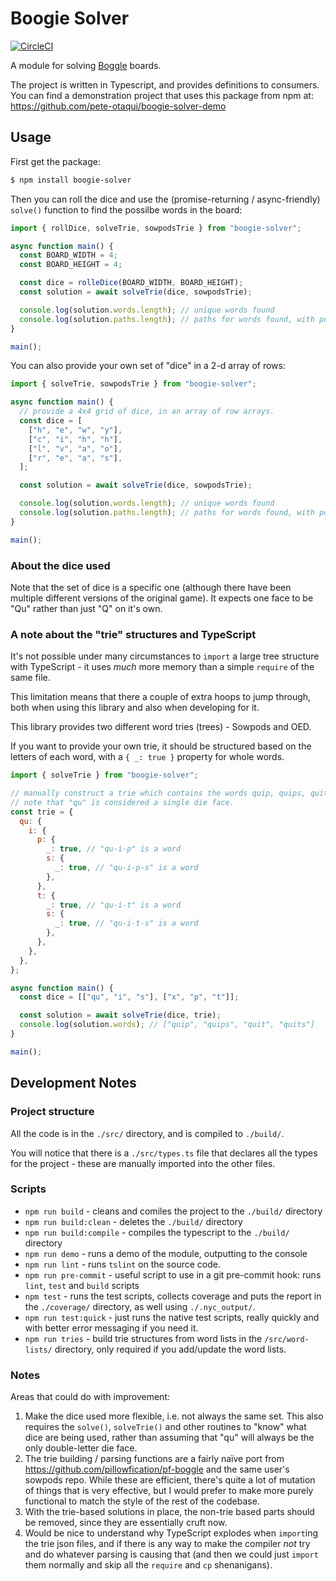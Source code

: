 # Boogie Solver

[![CircleCI](https://circleci.com/gh/pete-otaqui/boogie-solver/tree/master.svg?style=svg)](https://circleci.com/gh/pete-otaqui/boogie-solver/tree/master)

A module for solving [Boggle](https://en.wikipedia.org/wiki/Boggle) boards.

The project is written in Typescript, and provides definitions to consumers. You
can find a demonstration project that uses this package from npm at:
https://github.com/pete-otaqui/boogie-solver-demo

## Usage

First get the package:

```bash
$ npm install boogie-solver
```

Then you can roll the dice and use the (promise-returning / async-friendly)
`solve()` function to find the possilbe words in the board:

```js
import { rollDice, solveTrie, sowpodsTrie } from "boogie-solver";

async function main() {
  const BOARD_WIDTH = 4;
  const BOARD_HEIGHT = 4;

  const dice = rolleDice(BOARD_WIDTH, BOARD_HEIGHT);
  const solution = await solveTrie(dice, sowpodsTrie);

  console.log(solution.words.length); // unique words found
  console.log(solution.paths.length); // paths for words found, with positions
}

main();
```

You can also provide your own set of "dice" in a 2-d array of rows:

```js
import { solveTrie, sowpodsTrie } from "boogie-solver";

async function main() {
  // provide a 4x4 grid of dice, in an array of row arrays.
  const dice = [
    ["h", "e", "w", "y"],
    ["c", "i", "h", "h"],
    ["l", "v", "a", "o"],
    ["r", "e", "a", "s"],
  ];

  const solution = await solveTrie(dice, sowpodsTrie);

  console.log(solution.words.length); // unique words found
  console.log(solution.paths.length); // paths for words found, with positions
}

main();
```

### About the dice used

Note that the set of dice is a specific one (although there have been multiple
different versions of the original game). It expects one face to be "Qu" rather
than just "Q" on it's own.

### A note about the "trie" structures and TypeScript

It's not possible under many circumstances to `import` a large tree structure
with TypeScript - it uses _much_ more memory than a simple `require` of the same
file.

This limitation means that there a couple of extra hoops to jump through, both
when using this library and also when developing for it.

This library provides two different word tries (trees) - Sowpods and OED.

If you want to provide your own trie, it should be structured based on the
letters of each word, with a `{ _: true }` property for whole words.

```js
import { solveTrie } from "boogie-solver";

// manually construct a trie which contains the words quip, quips, quit, quits.
// note that "qu" is considered a single die face.
const trie = {
  qu: {
    i: {
      p: {
        _: true, // "qu-i-p" is a word
        s: {
          _: true, // "qu-i-p-s" is a word
        },
      },
      t: {
        _: true, // "qu-i-t" is a word
        s: {
          _: true, // "qu-i-t-s" is a word
        },
      },
    },
  },
};

async function main() {
  const dice = [["qu", "i", "s"], ["x", "p", "t"]];

  const solution = await solveTrie(dice, trie);
  console.log(solution.words); // ["quip", "quips", "quit", "quits"]
}

main();
```

## Development Notes

### Project structure

All the code is in the `./src/` directory, and is compiled to `./build/`.

You will notice that there is a `./src/types.ts` file that declares all the
types for the project - these are manually imported into the other files.

### Scripts

- `npm run build` - cleans and comiles the project to the `./build/` directory
- `npm run build:clean` - deletes the `./build/` directory
- `npm run build:compile` - compiles the typescript to the `./build/` directory
- `npm run demo` - runs a demo of the module, outputting to the console
- `npm run lint` - runs `tslint` on the source code.
- `npm run pre-commit` - useful script to use in a git pre-commit hook: runs
  `lint`, `test` and `build` scripts
- `npm test` - runs the test scripts, collects coverage and puts the report in
  the `./coverage/` directory, as well using `./.nyc_output/`.
- `npm run test:quick` - just runs the native test scripts, really quickly and
  with better error messaging if you need it.
- `npm run tries` - build trie structures from word lists in the
  `/src/word-lists/` directory, only required if you add/update the word lists.

### Notes

Areas that could do with improvement:

1. Make the dice used more flexible, i.e. not always the same set. This also
   requires the `solve()`, `solveTrie()` and other routines to "know" what dice
   are being used, rather than assuming that "qu" will always be the only
   double-letter die face.
2. The trie building / parsing functions are a fairly naïve port from
   https://github.com/pillowfication/pf-boggle and the same user's sowpods repo.
   While these are efficient, there's quite a lot of mutation of things that is
   very effective, but I would prefer to make more purely functional to match
   the style of the rest of the codebase.
3. With the trie-based solutions in place, the non-trie based parts should be
   removed, since they are essentially cruft now.
4. Would be nice to understand why TypeScript explodes when `import`ing the trie
   json files, and if there is any way to make the compiler _not_ try and do
   whatever parsing is causing that (and then we could just `import` them
   normally and skip all the `require` and `cp` shenanigans).
